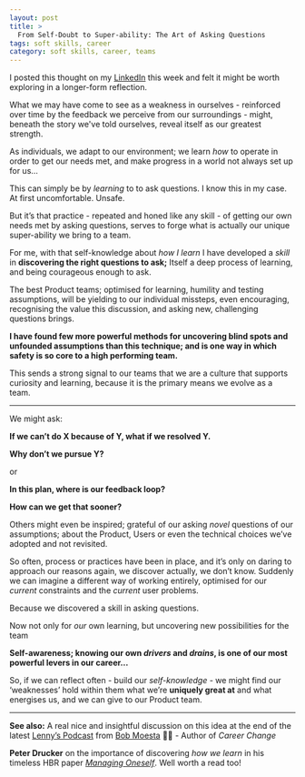 ```yaml
---
layout: post
title: >
  From Self-Doubt to Super-ability: The Art of Asking Questions
tags: soft skills, career
category: soft skills, career, teams
---
```


<!-- summary -->

I posted this thought on my [LinkedIn](https://www.linkedin.com/in/martindm) this week and felt it might be worth exploring in a longer-form reflection.

What we may have come to see as a weakness in ourselves - reinforced over time by the feedback we perceive from our surroundings - might, beneath the story we've told ourselves, reveal itself as our greatest strength.

As individuals, we adapt to our environment; we learn _how_ to operate in order to get our needs met, and make progress in a world not always set up for us…

<!-- /summary -->

This can simply be by _learning_ to to ask questions. I know this in my case. At first uncomfortable. Unsafe.

But it’s that practice - repeated and honed like any skill - of getting our own needs met by asking questions, serves to forge what is actually our unique super-ability we bring to a team.

For me, with that self-knowledge about _how I learn_ I have developed a _skill_ in **discovering the right questions to ask;** Itself a deep process of learning, and being courageous enough to ask.

The best Product teams; optimised for learning, humility and testing assumptions, will be yielding to our individual missteps, even encouraging, recognising the value this discussion, and asking new, challenging questions brings.

**I have found few more powerful methods for uncovering blind spots and unfounded assumptions than this technique; and is one way in which safety is so core to a high performing team.**

This sends a strong signal to our teams that we are a culture that supports curiosity and learning, because it is the primary means we evolve as a team.

---

We might ask:

**If we can’t do X because of Y, what if we resolved Y.**

**Why don’t we pursue Y?**

or

**In this plan, where is our feedback loop?**

**How can we get that sooner?**

Others might even be inspired; grateful of our asking _novel_ questions of our assumptions; about the Product, Users or even the technical choices we’ve adopted and not revisited.

So often, process or practices have been in place, and it’s only on daring to approach our reasons again, we discover actually, we don’t know. Suddenly we can imagine a different way of working entirely, optimised for our _current_ constraints and the _current_ user problems.

Because we discovered a skill in asking questions.

Now not only for _our_ own learning, but uncovering new possibilities for the team

**Self-awareness; knowing our own _drivers_ and _drains_, is one of our most powerful levers in our career…**

So, if we can reflect often - build our _self-knowledge -_ we might find our ‘weaknesses’ hold within them what we’re **uniquely great at** and what energises us, and we can give to our Product team.

---

**See also:**
A real nice and insightful discussion on this idea at the end of the latest [Lenny’s Podcast](https://www.lennysnewsletter.com/p/how-to-find-work-you-love-bob-moesta) from [Bob Moesta](https://www.linkedin.com/in/bobmoesta) 💪🏼 - Author of _Career Change_

**Peter Drucker** on the importance of discovering _how we learn_ in his timeless HBR paper [_Managing Oneself_](https://hbr.org/1999/03/managing-oneself). Well worth a read too!
